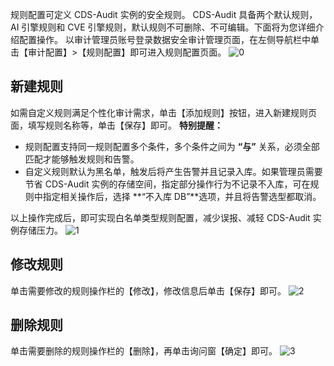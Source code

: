规则配置可定义 CDS-Audit 实例的安全规则。
CDS-Audit 具备两个默认规则，AI 引擎规则和 CVE 引擎规则，默认规则不可删除、不可编辑。下面将为您详细介绍配置操作。
以审计管理员账号登录数据安全审计管理页面，在左侧导航栏中单击【审计配置】>【规则配置】即可进入规则配置页面。
![0](https://main.qcloudimg.com/raw/bdb131e6618c8b7379ccd75976bf7edc.png)
## 新建规则
如需自定义规则满足个性化审计需求，单击【添加规则】按钮，进入新建规则页面，填写规则名称等，单击【保存】即可。
**特别提醒：**
- 规则配置支持同一规则配置多个条件，多个条件之间为 **“与”** 关系，必须全部匹配才能够触发规则和告警。
- 自定义规则默认为黑名单，触发后将产生告警并且记录入库。如果管理员需要节省 CDS-Audit 实例的存储空间，指定部分操作行为不记录不入库，可在规则中指定相关操作后，选择 **“不入库 DB”**选项，并且将告警选型都取消。

以上操作完成后，即可实现白名单类型规则配置，减少误报、减轻 CDS-Audit 实例存储压力。
![1](https://main.qcloudimg.com/raw/3b299abd77feb09b7ee80abcf551e706.png)
## 修改规则
单击需要修改的规则操作栏的【修改】，修改信息后单击【保存】即可。
![2](https://main.qcloudimg.com/raw/466472693da64821f2623c80c7345848.png)
## 删除规则
单击需要删除的规则操作栏的【删除】，再单击询问窗【确定】即可。
![3](https://main.qcloudimg.com/raw/d64bd93314716967f0fbe5be7f19f8b7.png)
